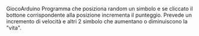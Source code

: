 GiocoArduino
Programma che posiziona random un simbolo e se cliccato il bottone corrispondente alla posizione incrementa il punteggio.
Prevede un incremento di velocità e altri 2 simbolo che aumentano o diminuiscono la "vita".
